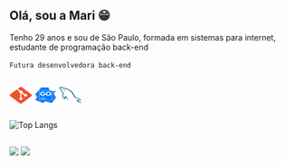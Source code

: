 

Olá, sou a Mari 😁
---
Tenho 29 anos e sou de São Paulo, formada em sistemas para internet, estudante de programação back-end

` Futura desenvolvedora back-end ` 
<div style="display: inline_block"><br>
  <img align="center" alt="Mari-git" height="30" width="40" src="https://raw.githubusercontent.com/devicons/devicon/refs/heads/master/icons/git/git-original.svg">
  <img align="center" alt="Mari-go" height="30" width="40" src="https://raw.githubusercontent.com/devicons/devicon/refs/heads/master/icons/goland/goland-plain.svg">
  <img align="center" alt="Mari-mysql" height="30" width="40" src="https://raw.githubusercontent.com/devicons/devicon/refs/heads/master/icons/mysql/mysql-original.svg">
</div>
 
 ##

![Top Langs](https://github-readme-stats.vercel.app/api/top-langs/?username=MarianaOrsi&hide_progress=false&theme=gotham&custom_title=Tecnologias&langs_count=10)
  
  
  ##
   
<div> 
  <a href = "mailto:marianaorsi95@gmail.com"><img src="https://img.shields.io/badge/-Gmail-%23333?style=for-the-badge&logo=gmail&logoColor=white" target="_blank"></a>
  <a href="https://www.linkedin.com/in/mariana-orsi-762165224/" target="_blank"><img src="https://img.shields.io/badge/-LinkedIn-%230077B5?style=for-the-badge&logo=linkedin&logoColor=white" target="_blank"></a> 

 
</div>
